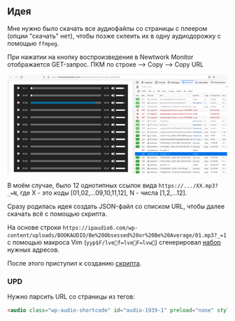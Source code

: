 ## Идея

Мне нужно было скачать все аудиофайлы cо страницы с плеером (опции "скачать" нет), чтобы позже склеить их в одну аудиодорожку с помощью `ffmpeg`.

При нажатии на кнопку воспроизведения в Newtwork Monitor отображается GET-запрос. ПКМ по строке --> Copy --> Copy URL

<img src="img/get_download_link_from_browser_01.png" width=720 />

В моём случае, было 12 однотипных ссылок вида `https://.../XX.mp3?_=N`, где Х - это коды [01,02,...09,10,11,12], N - числа [1,2,...12].

Сразу родилась идея создать JSON-файл со списком URL, чтобы далее скачать всё с помощью скрипта.

На основе строки `https://ipaudio6.com/wp-content/uploads/BOOKAUDIO/Be%20Obsessed%20or%20Be%20Average/01.mp3?_=1` с помощью макроса Vim (`yyp$F/lvef=lveF=lvw`) сгенерировал [набор](urls.json) нужных адресов.

После этого приступил к созданию [скрипта](download_audio_using_url.py).

### UPD

Нужно парсить URL со страницы из тегов:
```html
<audio class="wp-audio-shortcode" id="audio-1939-1" preload="none" style="width: 100%;" controls="controls"><source type="audio/mpeg" src="https://ipaudio6.com/wp-content/uploads/BOOKAUDIO/Habits%20of%20Highly%20Effective%20Peop/01.mp3?_=1" /><a href="https://ipaudio6.com/wp-content/uploads/BOOKAUDIO/Habits%20of%20Highly%20Effective%20Peop/01.mp3">https://ipaudio6.com/wp-content/uploads/BOOKAUDIO/Habits%20of%20Highly%20Effective%20Peop/01.mp3</a></audio>
```
